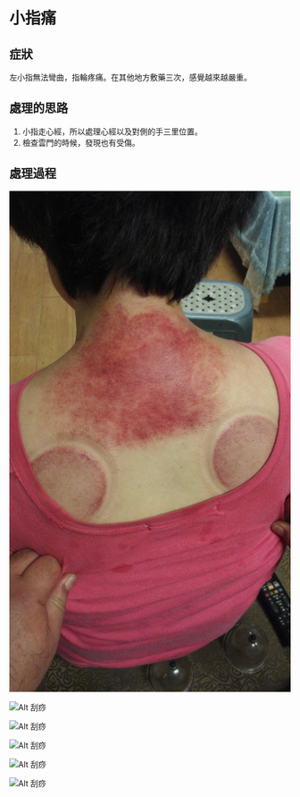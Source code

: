 # 小指痛

## 症狀

左小指無法彎曲，指輪疼痛。在其他地方敷藥三次，感覺越來越嚴重。

## 處理的思路

1. 小指走心經，所以處理心經以及對側的手三里位置。
2. 檢查雲門的時候，發現也有受傷。

## 處理過程

![Alt 刮痧](/pic/20150709/IMG_20150709_212736.jpg)

![Alt 刮痧](/pic/20150709/IMG_20150727_204940.jpg)

![Alt 刮痧](/pic/20150709/IMG_20150727_205516.jpg)

![Alt 刮痧](/pic/20150709/IMG_20150727_210736.jpg)

![Alt 刮痧](/pic/20150709/IMG_20150727_213926.jpg)

![Alt 刮痧](/pic/20150709/IMG_20150727_221259.jpg)


